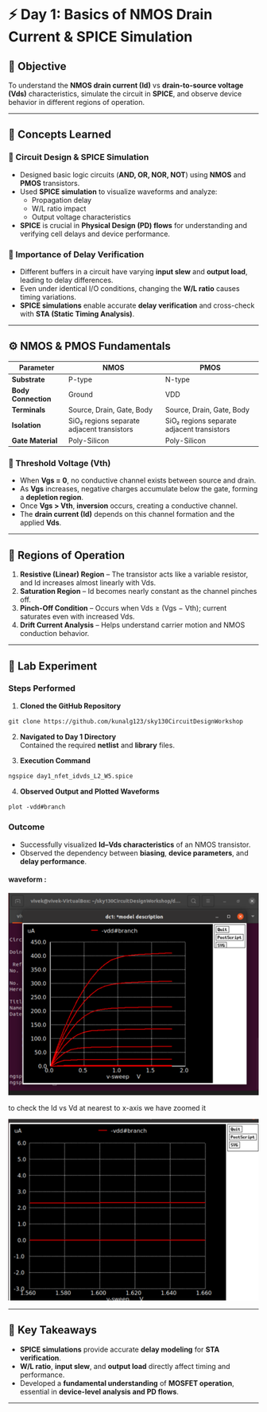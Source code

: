 # ⚡ Day 1: Basics of NMOS Drain Current & SPICE Simulation

## 🧠 Objective
To understand the **NMOS drain current (Id)** vs **drain-to-source voltage (Vds)** characteristics, simulate the circuit in **SPICE**, and observe device behavior in different regions of operation.

---

## 📘 Concepts Learned

### 🔹 Circuit Design & SPICE Simulation
- Designed basic logic circuits (**AND, OR, NOR, NOT**) using **NMOS** and **PMOS** transistors.  
- Used **SPICE simulation** to visualize waveforms and analyze:
  - Propagation delay  
  - W/L ratio impact  
  - Output voltage characteristics  
- **SPICE** is crucial in **Physical Design (PD) flows** for understanding and verifying cell delays and device performance.

### 🔹 Importance of Delay Verification
- Different buffers in a circuit have varying **input slew** and **output load**, leading to delay differences.  
- Even under identical I/O conditions, changing the **W/L ratio** causes timing variations.  
- **SPICE simulations** enable accurate **delay verification** and cross-check with **STA (Static Timing Analysis)**.

---

## ⚙️ NMOS & PMOS Fundamentals

| Parameter | NMOS | PMOS |
|------------|-------|-------|
| **Substrate** | P-type | N-type |
| **Body Connection** | Ground | VDD |
| **Terminals** | Source, Drain, Gate, Body | Source, Drain, Gate, Body |
| **Isolation** | SiO₂ regions separate adjacent transistors | SiO₂ regions separate adjacent transistors |
| **Gate Material** | Poly-Silicon | Poly-Silicon |

### 🔸 Threshold Voltage (Vth)
- When **Vgs = 0**, no conductive channel exists between source and drain.  
- As **Vgs** increases, negative charges accumulate below the gate, forming a **depletion region**.  
- Once **Vgs > Vth**, **inversion** occurs, creating a conductive channel.  
- The **drain current (Id)** depends on this channel formation and the applied **Vds**.

---

## 🔬 Regions of Operation

1. **Resistive (Linear) Region** – The transistor acts like a variable resistor, and Id increases almost linearly with Vds.  
2. **Saturation Region** – Id becomes nearly constant as the channel pinches off.  
3. **Pinch-Off Condition** – Occurs when Vds ≥ (Vgs − Vth); current saturates even with increased Vds.  
4. **Drift Current Analysis** – Helps understand carrier motion and NMOS conduction behavior.

---

## 🧪 Lab Experiment

### Steps Performed
1. **Cloned the GitHub Repository**  
  ```txt
  git clone https://github.com/kunalg123/sky130CircuitDesignWorkshop
  ```

2. **Navigated to Day 1 Directory**  
  Contained the required **netlist** and **library** files.

3. **Execution Command**
  ```txt
  ngspice day1_nfet_idvds_L2_W5.spice
  ```

4. **Observed Output and Plotted Waveforms**
  ```txt
  plot -vdd#branch
  ```


### Outcome
- Successfully visualized **Id–Vds characteristics** of an NMOS transistor.  
- Observed the dependency between **biasing**, **device parameters**, and **delay performance**.

#### waveform :
<p align="center">
  <img src="https://github.com/vivek-kosigi/RTL2GDS_VSD/blob/main/Week_4/Day_1/day1_vds.png" 
       alt="Simulation Block Diagram" width="600"/>
</p>

to check the Id vs Vd at nearest to x-axis we have zoomed it 
<p align="center">
  <img src="https://github.com/vivek-kosigi/RTL2GDS_VSD/blob/main/Week_4/Day_1/day1_zoomed.png" 
       alt="Simulation Block Diagram" width="600"/>
</p>

---

## 🧾 Key Takeaways
- **SPICE simulations** provide accurate **delay modeling** for **STA verification**.  
- **W/L ratio**, **input slew**, and **output load** directly affect timing and performance.  
- Developed a **fundamental understanding** of **MOSFET operation**, essential in **device-level analysis and PD flows**.

---


